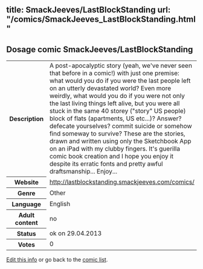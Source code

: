 title: SmackJeeves/LastBlockStanding
url: "/comics/SmackJeeves_LastBlockStanding.html"
---
Dosage comic SmackJeeves/LastBlockStanding
-----------------------------------------

<p id="msg"></p>
<script type="text/javascript">
if (window.location.search === '?edit_info_mail=sent_ok') {
  var elem = document.getElementById("msg");
  elem.innerHTML = 'Edited information sucessfully sent.';
  elem.className = 'ok';
}
</script>
<table class="comicinfo">
<tr>
<th>Description</th><td>A post-apocalyptic story (yeah, we've never seen that before in a comic!) with just one premise: what would you do if you were the last people left on an utterly devastated world? Even more weirdly, what would you do if you were not only the last living things left alive, but you were all stuck in the same 40 storey (&quot;story&quot; US people) block of flats (apartments, US etc...)? Answer? defecate yourselves? commit suicide or somehow find someway to survive? These are the stories, drawn and written using only the Sketchbook App on an iPad with my clubby fingers. It's guerilla comic book creation and I hope you enjoy it despite its erratic fonts and pretty awful draftsmanship... Enjoy...</td>
</tr>
<tr>
<th>Website</th><td><a href="http://lastblockstanding.smackjeeves.com/comics/">http://lastblockstanding.smackjeeves.com/comics/</a></td>
</tr>
<tr>
<th>Genre</th><td>Other</td>
</tr>
<tr>
<th>Language</th><td>English</td>
</tr>
<tr>
<th>Adult content</th><td>no</td>
</tr>
<tr>
<th>Status</th><td>ok on 29.04.2013</td>
</tr>
<tr>
<th>Votes</th><td>0</td>
</tr>
</table>

[Edit this info](SmackJeeves_LastBlockStanding_edit.html) or go back to the [comic list](../comic-index.html).
